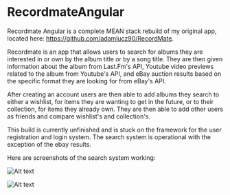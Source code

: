 # RecordmateAngular

Recordmate Angular is a complete MEAN stack rebuild of my original app, located here: https://github.com/adamlucz90/RecordMate.  

Recordmate is an app that allows users to search for albums they are interested in or own by the album title or by a song title.  They are then given information about the album from Last.Fm's API, Youtube video previews related to the album from Youtube's API, and eBay auction results based on the specific format they are looking for from eBay's API.

After creating an account users are then able to add albums they search to either a wishlist, for items they are wanting to get in the future, or to their collection, for items they already own.  They are then able to add other users as friends and compare wishlist's and collection's.

This build is currently unfinished and is stuck on the framework for the user registration and login system.
The search system is operational with the exception of the ebay results.

Here are screenshots of the search system working:

![Alt text](http://i.imgur.com/moeXZib.jpg "Search Home Page")

![Alt text](http://i.imgur.com/LCy17CY.jpg "Search Result Page")
